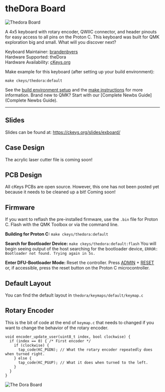# theDora Board

![Thedora Board](https://ckeys.org/images/exboard-3.jpg)

A 4x5 keyboard with rotary encoder, QWIIC connector, and header pinouts for easy access to all pins on the Proton C. This keyboard was built for QMK exploration big and small. What will you discover next?

Keyboard Maintainer: [brandenbyers](https://github.com/brandenbyers)  
Hardware Supported: theDora  
Hardware Availability: [cKeys.org](https://ckeys.org)

Make example for this keyboard (after setting up your build environment):

`make ckeys/thedora:default`

See the [build environment setup](https://docs.qmk.fm/#/getting_started_build_tools) and the [make instructions](https://docs.qmk.fm/#/getting_started_make_guide) for more information. Brand new to QMK? Start with our [Complete Newbs Guide](Complete Newbs Guide).

---

## Slides

Slides can be found at: https://ckeys.org/slides/exboard/

## Case Design

The acrylic laser cutter file is coming soon!

## PCB Design

All cKeys PCBs are open source. However, this one has not been posted yet because it needs to be cleaned up a bit! Coming soon!

## Firmware

If you want to reflash the pre-installed firmware, use the `.bin` file for Proton C. Flash with the QMK Toolbox or via the command line.

**Building for Proton C:**
`make ckeys/thedora:default`

**Search for Bootloader Device:**
`make ckeys/thedora:default:flash`
You will begin seeing output of the host searching for the bootloader device, `ERROR: Bootloader not found. Trying again in 5s.`

**Enter DFU-Bootloader Mode:**
Reset the controller. Press [ADMIN](https://ckeys.org/slides/exboard/assets/player/keynotedhtmlplayer#21) + [RESET](https://ckeys.org/slides/exboard/assets/player/keynotedhtmlplayer#25) or, if accessible, press the reset button on the Proton C microcontroller. 

## Default Layout

You can find the default layout in `thedora/keymaps/default/keymap.c`

## Rotary Encoder

This is the bit of code at the end of `keymap.c` that needs to changed if you want to change the behavior of the rotary encoder.

```
void encoder_update_user(uint8_t index, bool clockwise) {
  if (index == 0) { /* First encoder */
    if (clockwise) {
      tap_code(KC_PGDN); // What the rotary encoder repeatedly does when turned right.
    } else {
      tap_code(KC_PGUP); // What it does when turned to the left.
    }
  }
}
```

![The Dora Board](https://ckeys.org/images/exboard-1.jpg)
